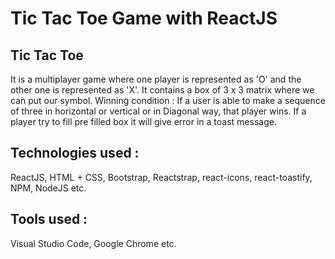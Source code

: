 # Tic Tac Toe Game with ReactJS 
## Tic Tac Toe
It is a multiplayer game where one player is represented as 'O' and the other one is represented as 'X'. 
It contains a box of 3 x 3 matrix where we can put our symbol. 
Winning condition : If a user is able to make a sequence of three in horizontal or vertical or in Diagonal way, that player wins.
If a player try to fill pre filled box it will give error in a toast message. 
## Technologies used :
ReactJS, HTML + CSS, Bootstrap, Reactstrap, react-icons, react-toastify, NPM, NodeJS etc.
## Tools used :
Visual Studio Code, Google Chrome etc.  
